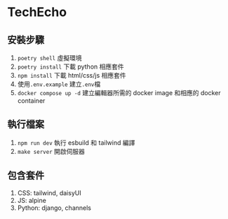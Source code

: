 # TechEcho

## 安裝步驟

1. `poetry shell` 虛擬環境
2. `poetry install` 下載 python 相應套件
3. `npm install` 下載 html/css/js 相應套件
4. 使用`.env.example` 建立`.env`檔
5. `docker compose up -d` 建立編輯器所需的 docker image 和相應的 docker container

## 執行檔案

1. `npm run dev` 執行 esbuild 和 tailwind 編譯
2. `make server` 開啟伺服器

## 包含套件

1. CSS: tailwind, daisyUI
2. JS: alpine
3. Python: django, channels
